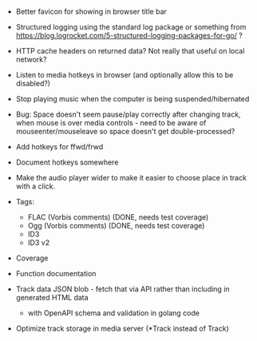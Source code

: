  * Better favicon for showing in browser title bar

 * Structured logging using the standard log package or something from https://blog.logrocket.com/5-structured-logging-packages-for-go/ ?

 * HTTP cache headers on returned data? Not really that useful on local network?

 * Listen to media hotkeys in browser (and optionally allow this to be disabled?)
 * Stop playing music when the computer is being suspended/hibernated

 * Bug: Space doesn't seem pause/play correctly after changing track, when mouse is over media controls - need to be aware of mouseenter/mouseleave so space doesn't get double-processed?
 * Add hotkeys for ffwd/frwd
 * Document hotkeys somewhere

 * Make the audio player wider to make it easier to choose place in track with a click.

 * Tags:
   * FLAC (Vorbis comments) (DONE, needs test coverage)
   * Ogg (Vorbis comments) (DONE, needs test coverage)
   * ID3
   * ID3 v2

 * Coverage
 * Function documentation

 * Track data JSON blob - fetch that via API rather than including in generated HTML data
   * with OpenAPI schema and validation in golang code
 * Optimize track storage in media server (*Track instead of Track)